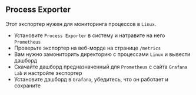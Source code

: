 ## Process Exporter
Этот экспортер нужен для мониторинга процессов в `Linux`. 
 - Установите `Process Exporter` в систему и натравите на него `Prometheus`
 - Проверьте экспортер на веб-морде на странице `/metrics`
 - Вам нужно замониторить директорию с процессами `Linux` и вывести дашборд
 - Скачайте дашборд предназначенный для `Prometheus` с сайта `Grafana Lab` и настройте экcпортер
 - Установите дашборд в `Grafana`, убедитесь, что он работает и сохраните
